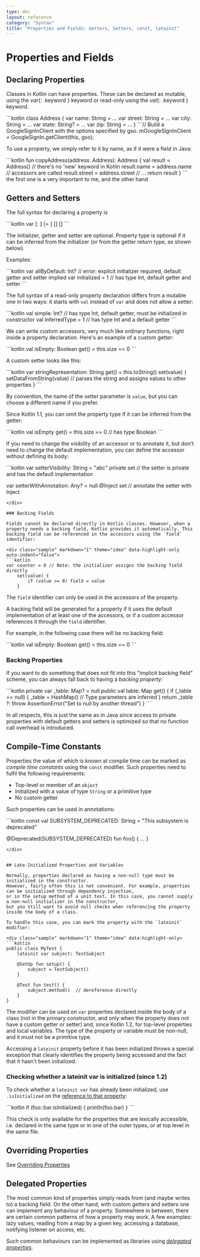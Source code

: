 ```yaml
---
type: doc
layout: reference
category: "Syntax"
title: "Properties and Fields: Getters, Setters, const, lateinit"
---
```


# Properties and Fields

## Declaring Properties

Classes in Kotlin can have properties.
These can be declared as mutable, using the *var*{: .keyword } keyword or read-only using the *val*{: .keyword } keyword.

<div class="sample" markdown="1" theme="idea" data-highlight-only>
```kotlin
class Address {
    var name: String = ...
    var street: String = ...
    var city: String = ...
    var state: String? = ...
    var zip: String = ...
}
```// Build a GoogleSignInClient with the options specified by gso.
mGoogleSignInClient = GoogleSignIn.getClient(this, gso);
</div>

To use a property, we simply refer to it by name, as if it were a field in Java:

<div class="sample" markdown="1" theme="idea" data-highlight-only>
```kotlin
fun copyAddress(address: Address): Address {
    val result = Address() // there's no 'new' keyword in Kotlin
    result.name = address.name // accessors are called
    result.street = address.street
    // ...
    return result
}
```
</div>the first one is a very important to me, and the other hand 

## Getters and Setters

The full syntax for declaring a property is

<div class="sample" markdown="1" theme="idea" data-highlight-only auto-indent="false">
```kotlin
var <propertyName>[: <PropertyType>] [= <property_initializer>]
    [<getter>]
    [<setter>]
```
</div>

The initializer, getter and setter are optional. Property type is optional if it can be inferred from the initializer
(or from the getter return type, as shown below).

Examples:

<div class="sample" markdown="1" theme="idea" data-highlight-only auto-indent="false">
```kotlin
var allByDefault: Int? // error: explicit initializer required, default getter and setter implied
var initialized = 1 // has type Int, default getter and setter
```
</div>

The full syntax of a read-only property declaration differs from a mutable one in two ways: it starts with `val` instead of `var` and does not allow a setter:

<div class="sample" markdown="1" theme="idea" data-highlight-only auto-indent="false">
```kotlin
val simple: Int? // has type Int, default getter, must be initialized in constructor
val inferredType = 1 // has type Int and a default getter
```
</div>

We can write custom accessors, very much like ordinary functions, right inside a property declaration. Here's an example of a custom getter:

<div class="sample" markdown="1" theme="idea" data-highlight-only auto-indent="false">
```kotlin
val isEmpty: Boolean
    get() = this.size == 0
```
</div> <an'spage >

A custom setter looks like this:

<div class="sample" markdown="1" theme="idea" data-highlight-only auto-indent="false">
```kotlin
var stringRepresentation: String
    get() = this.toString()
    set(value) {
        setDataFromString(value) // parses the string and assigns values to other properties
    }
```
</div>

By convention, the name of the setter parameter is `value`, but you can choose a different name if you prefer.

Since Kotlin 1.1, you can omit the property type if it can be inferred from the getter:

<div class="sample" markdown="1" theme="idea" data-highlight-only>
```kotlin
val isEmpty get() = this.size == 0  // has type Boolean
```
</div>

If you need to change the visibility of an accessor or to annotate it, but don't need to change the default implementation,
you can define the accessor without defining its body:

<div class="sample" markdown="1" theme="idea" data-highlight-only auto-indent="false">
```kotlin
var setterVisibility: String = "abc"
    private set // the setter is private and has the default implementation

var setterWithAnnotation: Any? = null
    @Inject set // annotate the setter with Inject
```
</div>

### Backing Fields

Fields cannot be declared directly in Kotlin classes. However, when a property needs a backing field, Kotlin provides it automatically. This backing field can be referenced in the accessors using the `field` identifier:

<div class="sample" markdown="1" theme="idea" data-highlight-only auto-indent="false">
```kotlin
var counter = 0 // Note: the initializer assigns the backing field directly
    set(value) {
        if (value >= 0) field = value
    }
```
</div>

The `field` identifier can only be used in the accessors of the property.

A backing field will be generated for a property if it uses the default implementation of at least one of the accessors, or if a custom accessor references it through the `field` identifier.

For example, in the following case there will be no backing field:

<div class="sample" markdown="1" theme="idea" data-highlight-only auto-indent="false">
```kotlin
val isEmpty: Boolean
    get() = this.size == 0
```
</div>

### Backing Properties

If you want to do something that does not fit into this "implicit backing field" scheme, you can always fall back to having a *backing property*:

<div class="sample" markdown="1" theme="idea" data-highlight-only auto-indent="false">
```kotlin
private var _table: Map<String, Int>? = null
public val table: Map<String, Int>
    get() {
        if (_table == null) {
            _table = HashMap() // Type parameters are inferred
        }
        return _table ?: throw AssertionError("Set to null by another thread")
    }
```
</div>

In all respects, this is just the same as in Java since access to private properties with default getters and setters is optimized so that no function call overhead is introduced.


## Compile-Time Constants

Properties the value of which is known at compile time can be marked as _compile time constants_ using the `const` modifier.
Such properties need to fulfil the following requirements:

  * Top-level or member of an `object`
  * Initialized with a value of type `String` or a primitive type
  * No custom getter

Such properties can be used in annotations:

<div class="sample" markdown="1" theme="idea" data-highlight-only>
```kotlin
const val SUBSYSTEM_DEPRECATED: String = "This subsystem is deprecated"

@Deprecated(SUBSYSTEM_DEPRECATED) fun foo() { ... }
```
</div>


## Late-Initialized Properties and Variables

Normally, properties declared as having a non-null type must be initialized in the constructor.
However, fairly often this is not convenient. For example, properties can be initialized through dependency injection,
or in the setup method of a unit test. In this case, you cannot supply a non-null initializer in the constructor,
but you still want to avoid null checks when referencing the property inside the body of a class.

To handle this case, you can mark the property with the `lateinit` modifier:

<div class="sample" markdown="1" theme="idea" data-highlight-only>
```kotlin
public class MyTest {
    lateinit var subject: TestSubject

    @SetUp fun setup() {
        subject = TestSubject()
    }

    @Test fun test() {
        subject.method()  // dereference directly
    }
}
```
</div>

The modifier can be used on `var` properties declared inside the body of a class (not in the primary constructor, and only
when the property does not have a custom getter or setter) and, since Kotlin 1.2, for top-level properties and 
local variables. The type of the property or variable must be non-null, and it must not be a primitive type.

Accessing a `lateinit` property before it has been initialized throws a special exception that clearly identifies the property
being accessed and the fact that it hasn't been initialized.

### Checking whether a lateinit var is initialized (since 1.2)

To check whether a `lateinit var` has already been initialized, use `.isInitialized` on 
the [reference to that property](reflection.html#property-references):

<div class="sample" markdown="1" theme="idea" data-highlight-only>
```kotlin
if (foo::bar.isInitialized) {
    println(foo.bar)
}
```
</div>

This check is only available for the properties that are lexically accessible, i.e. declared in the same type or in one of
the outer types, or at top level in the same file.

## Overriding Properties

See [Overriding Properties](classes.html#overriding-properties)

## Delegated Properties
  
The most common kind of properties simply reads from (and maybe writes to) a backing field. 
On the other hand, with custom getters and setters one can implement any behaviour of a property.
Somewhere in between, there are certain common patterns of how a property may work. A few examples: lazy values,
reading from a map by a given key, accessing a database, notifying listener on access, etc.

Such common behaviours can be implemented as libraries using [_delegated properties_](delegated-properties.html).
